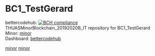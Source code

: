 # BC1_TestGerard 
bettercodehub: [![BCH compliance](https://bettercodehub.com/edge/badge/web3assignments/BC1_TestGerard?branch=master)](https://bettercodehub.com/) 
<br> 
THUASMinorBlockchain_20192020B_IT repository for BC1_TestGerard 
<br> 
Minor: [minor] 
<br> 
Dashboard: [bettercodehub] 
<br>

[minor]: https://github.com/web3examples/THUASMinorBlockchain_20192020B_IT

[bettercodehub]: ..\bettercodehub
[minor]
[minor]
